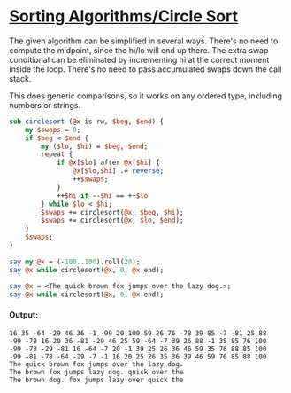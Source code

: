 [1]: http://rosettacode.org/wiki/Sorting_Algorithms/Circle_Sort

# [Sorting Algorithms/Circle Sort][1]

The given algorithm can be simplified in several ways. There's no need to compute the midpoint, since the hi/lo will end up there. The extra swap conditional can be eliminated by incrementing hi at the correct moment inside the loop. There's no need to
pass accumulated swaps down the call stack.



This does generic comparisons, so it works on any ordered type, including numbers or strings.

```perl
sub circlesort (@x is rw, $beg, $end) {
    my $swaps = 0;
    if $beg < $end {
        my ($lo, $hi) = $beg, $end;
        repeat {
            if @x[$lo] after @x[$hi] {
                @x[$lo,$hi] .= reverse;
                ++$swaps;
            }
            ++$hi if --$hi == ++$lo
        } while $lo < $hi;
        $swaps += circlesort(@x, $beg, $hi);
        $swaps += circlesort(@x, $lo, $end);
    }
    $swaps;
}
 
say my @x = (-100..100).roll(20);
say @x while circlesort(@x, 0, @x.end);
 
say @x = <The quick brown fox jumps over the lazy dog.>;
say @x while circlesort(@x, 0, @x.end);
```

#### Output:
```
16 35 -64 -29 46 36 -1 -99 20 100 59 26 76 -78 39 85 -7 -81 25 88
-99 -78 16 20 36 -81 -29 46 25 59 -64 -7 39 26 88 -1 35 85 76 100
-99 -78 -29 -81 16 -64 -7 20 -1 39 25 26 36 46 59 35 76 88 85 100
-99 -81 -78 -64 -29 -7 -1 16 20 25 26 35 36 39 46 59 76 85 88 100
The quick brown fox jumps over the lazy dog.
The brown fox jumps lazy dog. quick over the
The brown dog. fox jumps lazy over quick the
```